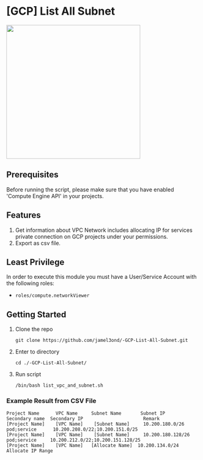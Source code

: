 # [GCP] List All Subnet

<img src="https://download.logo.wine/logo/Google_Cloud_Platform/Google_Cloud_Platform-Logo.wine.png" width="350px">

## Prerequisites
Before running the script, please make sure that you have enabled 'Compute Engine API' in your projects.

## Features
1. Get information about VPC Network includes allocating IP for services private connection on GCP projects under your permissions.
2. Export as csv file.

## Least Privilege
In order to execute this module you must have a User/Service Account with the following roles:

- `roles/compute.networkViewer`

## Getting Started
1. Clone the repo
   ```HTTPS
   git clone https://github.com/jamel3ond/-GCP-List-All-Subnet.git
   ```
2. Enter to directory
   ```
   cd ./-GCP-List-All-Subnet/
   ```
3. Run script 
   ```
   /bin/bash list_vpc_and_subnet.sh
   ```

### Example Result from CSV File
```
Project Name	  VPC Name	   Subnet Name	     Subnet IP	         Secondary name	 Secondary IP                      Remark
[Project Name]	  [VPC Name]	[Subnet Name]	  10.200.180.0/26	   pod;service	    10.200.208.0/22;10.200.151.0/25   
[Project Name]	  [VPC Name]	[Subnet Name]	  10.200.180.128/26	pod;service	    10.200.212.0/22;10.200.151.128/25
[Project Name]	  [VPC Name]   [Allocate Name]  10.200.134.0/24                                                      Allocate IP Range 
```

